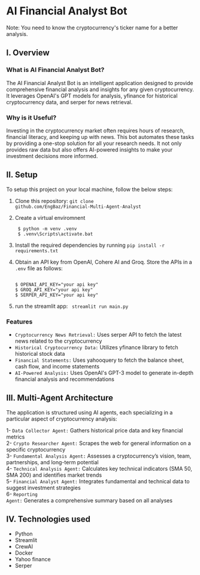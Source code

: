# AI Financial Analyst Bot

Note: You need to know the cryptocurrency's ticker name for a better analysis.

## I. Overview

### What is AI Financial Analyst Bot?
The AI Financial Analyst Bot is an intelligent application designed to provide comprehensive financial analysis and insights for any given cryptocurrency. 
It leverages OpenAI's GPT models for analysis, yfinance for historical cryptocurrency data, and serper for news retrieval.

### Why is it Useful?
Investing in the cryptocurrency market often requires hours of research, financial literacy, and keeping up with news. 
This bot automates these tasks by providing a one-stop solution for all your research needs. 
It not only provides raw data but also offers AI-powered insights to make your investment decisions more informed.

## II. Setup

To setup this project on your local machine, follow the below steps:
1. Clone this repository: <code>git clone github.com/EngBaz/Financial-Multi-Agent-Analyst</code>

2. Create a virtual enviromnent
   ```console
    $ python -m venv .venv
    $ .venv\Scripts\activate.bat
    ```
3. Install the required dependencies by running <code>pip install -r requirements.txt</code>

4. Obtain an API key from OpenAI, Cohere AI and Groq. Store the APIs in a <code>.env</code> file as follows:
    ```console
    
    $ OPENAI_API_KEY="your api key"
    $ GROQ_API_KEY="your api key"
    $ SERPER_API_KEY="your api key"
    ```
5. run the streamlit app: <code> streamlit run main.py </code>

### Features

* <code>Cryptocurrency News Retrieval:</code> Uses serper API to fetch the latest news related to the cryptocurrency 
* <code>Historical Cryptocurrency Data:</code> Utilizes yfinance library to fetch historical stock data 
* <code>Financial Statements:</code> Uses yahooquery to fetch the balance sheet, cash flow, and income statements 
* <code>AI-Powered Analysis:</code> Uses OpenAI's GPT-3 model to generate in-depth financial analysis and recommendations

## III. Multi-Agent Architecture

The application is structured using AI agents, each specializing in a particular aspect of cryptocurrency analysis:

1- <code>Data Collector Agent:</code> Gathers historical price data and key financial metrics </br>
2- <code>Crypto Researcher Agent:</code> Scrapes the web for general information on a specific cryptocurrency </br>
3- <code>Fundamental Analysis Agent:</code> Assesses a cryptocurrency’s vision, team, partnerships, and long-term potential </br>
4- <code>Technical Analysis Agent:</code> Calculates key technical indicators (SMA 50, SMA 200) and identifies market trends </br>
5- <code>Financial Analyst Agent:</code> Integrates fundamental and technical data to suggest investment strategies </br>
6- <code>Reporting Agent:</code> Generates a comprehensive summary based on all analyses </br>

## IV. Technologies used

* Python
* Streamlit
* CrewAI
* Docker
* Yahoo finance
* Serper
